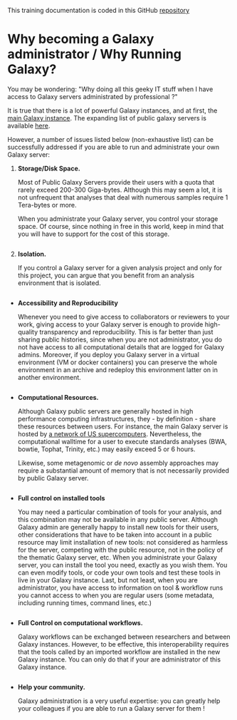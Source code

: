 This training documentation is coded in this GitHub
[repository](https://github.com/ARTbio/Run-Galaxy)

# Why becoming a Galaxy administrator / Why **Running** Galaxy?

You may be wondering: "Why doing all this geeky IT stuff when I have access to Galaxy
servers administrated by professional ?"

It is true that there is a lot of powerful Galaxy instances, and at first, 
the [main Galaxy instance](https://usegalaxy.org/). The expanding list of
public galaxy servers is available [here](https://galaxyproject.org/public-galaxy-servers/).

However, a number of issues listed below (non-exhaustive list) can be successfully addressed
if you are able to run and administrate your own Galaxy server:

1. **Storage/Disk Space.**
    
    Most of Public Galaxy Servers provide their users with a quota that rarely exceed 200-300
    Giga-bytes. Although this may seem a lot, it is not unfrequent that analyses that deal with
    numerous samples require 1 Tera-bytes or more.
    
    When you administrate your Galaxy server, you control your storage space. Of course,
    since nothing in free in this world, keep in mind that you will have to support for the
    cost of this storage.

    ![]()
    
2. **Isolation.**
    
    If you control a Galaxy server for a given analysis project and only for this project,
    you can argue that you benefit from an analysis environment that is isolated.

    ![]()
    
-  **Accessibility and Reproducibility**
    
    Whenever you need to give access to collaborators or reviewers to your work, giving access
    to your Galaxy server is enough to provide high-quality transparency and reproducibility.
    This is far better than just sharing public histories, since when you are not administrator,
    you do not have access to all computational details that are logged for Galaxy admins.
    Moreover, if you deploy you Galaxy server in a virtual environment (VM or docker containers)
    you can preserve the whole environment in an archive and redeploy this environment latter
    on in another environment.

    ![]()
    
- **Computational Resources.**
    
    Although Galaxy public servers are generally hosted in high performance computing
    infrastructures, they - by definition - share these resources between users. For instance,
    the main Galaxy server is hosted by
    [a network of US supercomputers](https://galaxyproject.org/main/). Nevertheless, the
    computational walltime for a user to execute standards analyses (BWA, bowtie, Tophat,
    Trinity, etc.) may easily exceed 5 or 6 hours.
    
    Likewise, some metagenomic or *de novo* assembly approaches may require a substantial
    amount of memory that is not necessarily provided by public Galaxy server.

    ![]()
    
- **Full control on installed tools**
    
    You may need a particular combination of tools for your analysis, and this combination
    may not be available in any public server. Although Galaxy admin are generally happy to
    install new tools for their users, other considerations that have to be taken into account
    in a public resource may limit installation of new tools: not considered as harmless for
    the server, competing with the public resource, not in the policy of the thematic Galaxy
    server, etc.
    When you administrate your Galaxy server, you can install the tool you need, exactly as
    you wish them.
    You can even modify tools, or code your own tools and test these tools in live in your
    Galaxy instance.
    Last, but not least, when you are administrator, you have access to information on tool
    & workflow runs you cannot access to when you are regular users (some metadata, including
    running times, command lines, etc.)

    ![]()
    
- **Full Control on computational workflows.**
    
    Galaxy workflows can be exchanged between researchers and between Galaxy instances.
    However, to be effective, this interoperability requires that the tools called by an
    imported workflow are installed in the new Galaxy instance.
    You can only do that if your are administrator of this Galaxy instance.

    ![]()
    
- **Help your community.**
    
    Galaxy administration is a very useful expertise: you can greatly
    help your colleagues if you are able to run a Galaxy server for them !
